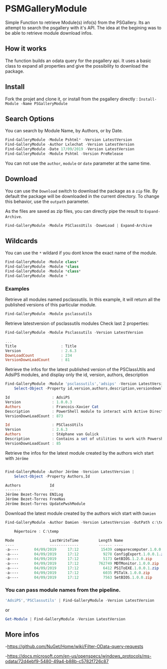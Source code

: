 # PSMGalleryModule

Simple Function to retrieve Module(s) info(s) from the PSGallery. Its an attempt to search the psgallery with it's API.
The idea at the begining was to be able to retrieve module download infos.

## How it works

The function builds an odata query for the psgallery api. It uses a basic class to expand all properties and give the possibility to download the package.

## Install

Fork the projet and clone it, or install from the psgallery directly : `Install-Module -Name PSGalleryModule` 

## Search Options

You can search by Module Name, by Authors, or by Date.

``` powershell
Find-GalleryModule -Module Pshtml* -Version LatestVersion
Find-GalleryModule -Author Lxlechat -Version LatestVersion
Find-GalleryModule -Date 17/09/2019 -Version LatestVersion
Find-GalleryModule -Module Pshtml -Version PreRelease
```

You can not use the `author`, `module` or `date` parameter at the same time.

## Download

You can use the `Download` switch to download the package as a `zip` file.
By default the package will be downloaded in the current directory. To change this behavior, use the `outpath` parameter.

As the files are saved as zip files, you can directly pipe the result to `Expand-Archive`.

``` powershell
Find-GalleryModule -Module PSClassUtils -DownLoad | Expand-Archive
```

## Wildcards

You can use the `*` wildard if you dont know the exact name of the module.

``` powershell
Find-GalleryModule -Module class*
Find-GalleryModule -Module *class
Find-GalleryModule -Module *class*
Find-GalleryModule -Module *
```

### Examples

Retrieve all modules named psclassutils. In this example, it will return all the published versions of this particular module.

``` powershell
Find-GalleryModule -Module psclassutils
```

Retrieve latestversion of psclassutils modules
Check last 2 properties:

``` powershell
Find-GalleryModule -Module Psclassutils -Version LatestVersion

...
Title                    : Title
Version                  : 2.6.3
DownLoadCount            : 234
VersionDownLoadCount     : 81
```

Retrieve the infos for the latest published version of the PSClassUtils and AdsiPS modules, and display only the id, version, authors, description

``` powershell
Find-GalleryModule -Module 'psclassutils','adsips' -Version LatestVersion |
    Select-Object -Property id,version,authors,description,versiondownloadcount

Id                   : AdsiPS
Version              : 1.0.0.3
Authors              : Francois-Xavier Cat
Description          : PowerShell module to interact with Active Directory using ADSI and the System.DirectoryServices namespace (.NET Framework)
VersionDownLoadCount : 873

Id                   : PSClassUtils
Version              : 2.6.3
Authors              : Stéphane van Gulick
Description          : Contains a set of utilities to work with Powershell Classes.
VersionDownLoadCount : 85
```

Retrieve the infos for the latest module created by the authors wich start with `Jérôme`

``` powershell

Find-GalleryModule -Author Jérôme -Version LatestVersion |
    Select-Object -Property Authors,Id

Authors             Id
-------             --
Jérôme Bezet-Torres ENILog
Jérôme Bezet-Torres FreeNas
Jérôme Bezet-Torres UpdatePwshModule
```

Download the latest module created by the authors wich start with `Damien`

``` powershell
Find-GalleryModule -Author Damien -Version LatestVersion -OutPath c:\temp

    Répertoire : C:\temp

Mode                LastWriteTime         Length Name
----                -------------         ------ ----
-a----       04/09/2019     17:12          15439 comparecomputer.1.0.0.zip
-a----       04/09/2019     17:12           9278 ConfigExport.1.0.0.1.zip
-a----       04/09/2019     17:12           5173 GetBIOS.1.2.0.zip
-a----       04/09/2019     17:12         762749 MDTMonitor.1.0.0.zip
-a----       04/09/2019     17:12           6412 PS1ToEXE.1.0.0.1.zip
-a----       04/09/2019     17:12           6035 PSTalk.1.0.0.zip
-a----       04/09/2019     17:12           7563 SetBIOS.1.0.0.zip
```

### You can pass module names from the pipeline.

``` powershell
'AdsiPS','PSClassutils' | Find-GalleryModule -Version LatestVersion
```

or

``` powershell
Get-Module | Find-GalleryModule -Version LatestVersion
```

## More infos

-https://github.com/NuGet/Home/wiki/Filter-OData-query-requests

-https://docs.microsoft.com/en-us/openspecs/windows_protocols/ms-odata/72d4ebf9-5480-49a4-b88b-c5782f726c87

